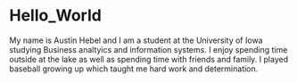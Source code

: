 # Hello_World

My name is Austin Hebel and I am a student at the University of Iowa studying Business analtyics and information systems. I enjoy spending time outside at the lake as well as spending time with friends and family. I played baseball growing up which taught me hard work and determination.
